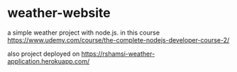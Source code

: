 # weather-website

a simple weather project with node.js. in this course https://www.udemy.com/course/the-complete-nodejs-developer-course-2/

also project deployed on https://rshamsi-weather-application.herokuapp.com/
